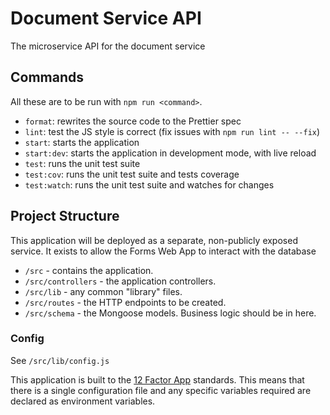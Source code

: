 # Document Service API

The microservice API for the document service

## Commands

All these are to be run with `npm run <command>`.

- `format`: rewrites the source code to the Prettier spec
- `lint`: test the JS style is correct (fix issues with `npm run lint -- --fix`)
- `start`: starts the application
- `start:dev`: starts the application in development mode, with live reload
- `test`: runs the unit test suite
- `test:cov`: runs the unit test suite and tests coverage
- `test:watch`: runs the unit test suite and watches for changes

## Project Structure

This application will be deployed as a separate, non-publicly exposed service.
It exists to allow the Forms Web App to interact with the database

 - `/src` - contains the application.
 - `/src/controllers` - the application controllers.
 - `/src/lib` - any common "library" files.
 - `/src/routes` - the HTTP endpoints to be created.
 - `/src/schema` - the Mongoose models. Business logic should be in here.
 
### Config

See `/src/lib/config.js`

This application is built to the [12 Factor App](https://12factor.net/)
standards. This means that there is a single configuration file and any specific
variables required are declared as environment variables.
